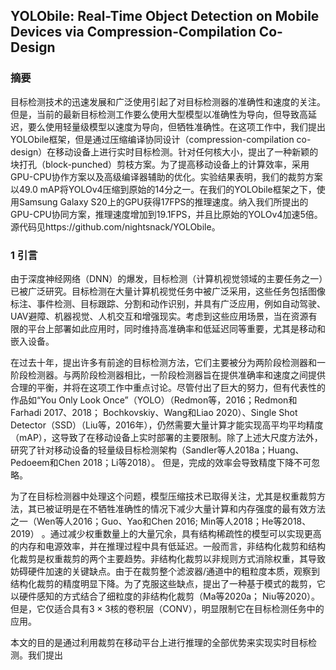 ## YOLObile: Real-Time Object Detection on Mobile Devices via Compression-Compilation Co-Design

### 摘要

​		目标检测技术的迅速发展和广泛使用引起了对目标检测器的准确性和速度的关注。但是，当前的最新目标检测工作要么使用大型模型以准确性为导向，但导致高延迟，要么使用轻量级模型以速度为导向，但牺牲准确性。在这项工作中，我们提出YOLObile框架，但是通过压缩编译协同设计（compression-compilation co-design）在移动设备上进行实时目标检测。针对任何核大小，提出了一种新颖的块打孔（block-punched）剪枝方案。为了提高移动设备上的计算效率，采用GPU-CPU协作方案以及高级编译器辅助的优化。实验结果表明，我们的裁剪方案以49.0 mAP将YOLOv4压缩到原始的14分之一。在我们的YOLObile框架之下，使用Samsung Galaxy S20上的GPU获得17FPS的推理速度。纳入我们所提出的GPU-CPU协同方案，推理速度增加到19.1FPS，并且比原始的YOLOv4加速5倍。源代码见https://github.com/nightsnack/YOLObile。

### 1	引言

​		由于深度神经网络（DNN）的爆发，目标检测（计算机视觉领域的主要任务之一）已被广泛研究。目标检测在大量计算机视觉任务中被广泛采用，这些任务包括图像标注、事件检测、目标跟踪、分割和动作识别，并具有广泛应用，例如自动驾驶、UAV避障、机器视觉、人机交互和增强现实。考虑到这些应用场景，当在资源有限的平台上部署如此应用时，同时维持高准确率和低延迟同等重要，尤其是移动和嵌入设备。

​		在过去十年，提出许多有前途的目标检测方法，它们主要被分为两阶段检测器和一阶段检测器。与两阶段检测器相比，一阶段检测器旨在提供准确率和速度之间提供合理的平衡，并将在这项工作中重点讨论。尽管付出了巨大的努力，但有代表性的作品如“You Only Look Once”（YOLO）（Redmon等，2016；Redmon和Farhadi 2017、2018； Bochkovskiy、Wang和Liao 2020）、Single Shot Detector（SSD）（Liu等，2016年），仍然需要大量计算才能实现高平均平均精度（mAP），这导致了在移动设备上实时部署的主要限制。除了上述大尺度方法外，研究了针对移动设备的轻量级目标检测架构（Sandler等人2018a；Huang、Pedoeem和Chen 2018；Li等2018）。 但是，完成的效率会导致精度下降不可忽略。

​		为了在目标检测器中处理这个问题，模型压缩技术已取得关注，尤其是权重裁剪方法，其已被证明是在不牺牲准确性的情况下减少大量计算和内存强度的最有效方法之一（Wen等人2016；Guo、Yao和Chen 2016; Min等人2018；He等2018、2019） 。通过减少权重数量上的大量冗余，具有结构稀疏性的模型可以实现更高的内存和电源效率，并在推理过程中具有低延迟。一般而言，非结构化裁剪和结构化裁剪是权重裁剪的两个主要趋势。非结构化裁剪以非规则方式消除权重，其导致妨碍硬件加速的关键缺点。由于在裁剪整个滤波器/通道中的粗粒度本质，观察到结构化裁剪的精度明显下降。为了克服这些缺点，提出了一种基于模式的裁剪，它以硬件感知的方式结合了细粒度的非结构化裁剪（Ma等2020a； Niu等2020）。但是，它仅适合具有$3 \times 3$核的卷积层（CONV），明显限制它在目标检测任务中的应用。

​		本文的目的是通过利用裁剪在移动平台上进行推理的全部优势来实现实时目标检测。我们提出